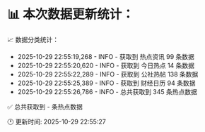 📊 本次数据更新统计：
==========================

📈 数据分类统计：
- 2025-10-29 22:55:19,268 - INFO - 获取到 热点资讯 99 条数据
- 2025-10-29 22:55:20,620 - INFO - 获取到 今日热点 14 条数据
- 2025-10-29 22:55:22,289 - INFO - 获取到 公社热帖 138 条数据
- 2025-10-29 22:55:25,389 - INFO - 获取到 财经日历 94 条数据
- 2025-10-29 22:55:26,786 - INFO - 总共获取到 345 条热点数据

✅ 总共获取到 - 条热点数据

🕐 更新时间: 2025-10-29 22:55:27
